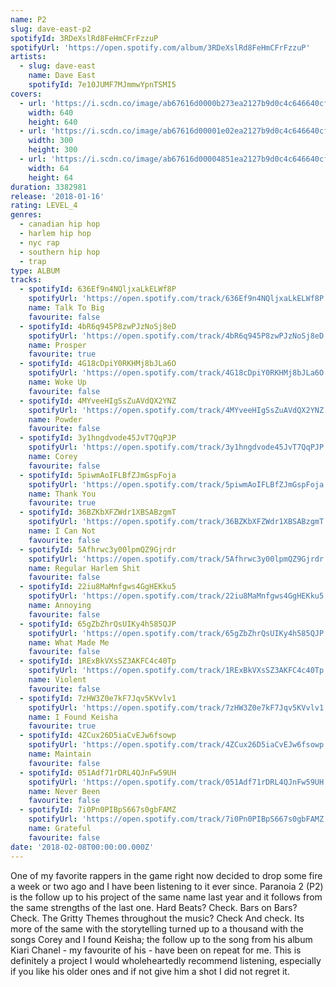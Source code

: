 ```yaml
---
name: P2
slug: dave-east-p2
spotifyId: 3RDeXslRd8FeHmCFrFzzuP
spotifyUrl: 'https://open.spotify.com/album/3RDeXslRd8FeHmCFrFzzuP'
artists:
  - slug: dave-east
    name: Dave East
    spotifyId: 7e10JUMF7MJmmwYpnTSMI5
covers:
  - url: 'https://i.scdn.co/image/ab67616d0000b273ea2127b9d0c4c646640cf0dd'
    width: 640
    height: 640
  - url: 'https://i.scdn.co/image/ab67616d00001e02ea2127b9d0c4c646640cf0dd'
    width: 300
    height: 300
  - url: 'https://i.scdn.co/image/ab67616d00004851ea2127b9d0c4c646640cf0dd'
    width: 64
    height: 64
duration: 3382981
release: '2018-01-16'
rating: LEVEL_4
genres:
  - canadian hip hop
  - harlem hip hop
  - nyc rap
  - southern hip hop
  - trap
type: ALBUM
tracks:
  - spotifyId: 636Ef9n4NQljxaLkELWf8P
    spotifyUrl: 'https://open.spotify.com/track/636Ef9n4NQljxaLkELWf8P'
    name: Talk To Big
    favourite: false
  - spotifyId: 4bR6q945P8zwPJzNoSj8eD
    spotifyUrl: 'https://open.spotify.com/track/4bR6q945P8zwPJzNoSj8eD'
    name: Prosper
    favourite: true
  - spotifyId: 4G18cDpiY0RKHMj8bJLa6O
    spotifyUrl: 'https://open.spotify.com/track/4G18cDpiY0RKHMj8bJLa6O'
    name: Woke Up
    favourite: false
  - spotifyId: 4MYveeHIgSsZuAVdQX2YNZ
    spotifyUrl: 'https://open.spotify.com/track/4MYveeHIgSsZuAVdQX2YNZ'
    name: Powder
    favourite: false
  - spotifyId: 3y1hngdvode45JvT7QqPJP
    spotifyUrl: 'https://open.spotify.com/track/3y1hngdvode45JvT7QqPJP'
    name: Corey
    favourite: false
  - spotifyId: 5piwmAoIFLBfZJmGspFoja
    spotifyUrl: 'https://open.spotify.com/track/5piwmAoIFLBfZJmGspFoja'
    name: Thank You
    favourite: true
  - spotifyId: 36BZKbXFZWdr1XBSABzgmT
    spotifyUrl: 'https://open.spotify.com/track/36BZKbXFZWdr1XBSABzgmT'
    name: I Can Not
    favourite: false
  - spotifyId: 5Afhrwc3y00lpmQZ9Gjrdr
    spotifyUrl: 'https://open.spotify.com/track/5Afhrwc3y00lpmQZ9Gjrdr'
    name: Regular Harlem Shit
    favourite: false
  - spotifyId: 22iu8MaMnfgws4GgHEKku5
    spotifyUrl: 'https://open.spotify.com/track/22iu8MaMnfgws4GgHEKku5'
    name: Annoying
    favourite: false
  - spotifyId: 65gZbZhrQsUIKy4h585QJP
    spotifyUrl: 'https://open.spotify.com/track/65gZbZhrQsUIKy4h585QJP'
    name: What Made Me
    favourite: false
  - spotifyId: 1RExBkVXsSZ3AKFC4c40Tp
    spotifyUrl: 'https://open.spotify.com/track/1RExBkVXsSZ3AKFC4c40Tp'
    name: Violent
    favourite: false
  - spotifyId: 7zHW3Z0e7kF7Jqv5KVvlv1
    spotifyUrl: 'https://open.spotify.com/track/7zHW3Z0e7kF7Jqv5KVvlv1'
    name: I Found Keisha
    favourite: true
  - spotifyId: 4ZCux26D5iaCvEJw6fsowp
    spotifyUrl: 'https://open.spotify.com/track/4ZCux26D5iaCvEJw6fsowp'
    name: Maintain
    favourite: false
  - spotifyId: 051Adf71rDRL4QJnFw59UH
    spotifyUrl: 'https://open.spotify.com/track/051Adf71rDRL4QJnFw59UH'
    name: Never Been
    favourite: false
  - spotifyId: 7i0Pn0PIBpS667s0gbFAMZ
    spotifyUrl: 'https://open.spotify.com/track/7i0Pn0PIBpS667s0gbFAMZ'
    name: Grateful
    favourite: false
date: '2018-02-08T00:00:00.000Z'
---
```

One of my favorite rappers in the game right now decided to drop some fire a week or two ago and I have been listening to it ever since. Paranoia 2 (P2) is the follow up to his project of the same name last year and it follows from the same strengths of the last one. Hard Beats? Check. Bars on Bars? Check. The Gritty Themes throughout the music? Check And check. Its more of the same with the storytelling turned up to a thousand with the songs Corey and I found Keisha; the follow up to the song from his album Kiari Chanel - my favourite of his - have been on repeat for me. This is definitely a project I would wholeheartedly recommend listening, especially if you like his older ones and if not give him a shot I did not regret it.

